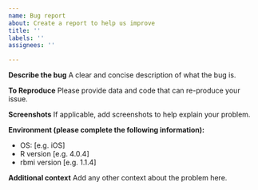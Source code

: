 ```yaml
---
name: Bug report
about: Create a report to help us improve
title: ''
labels: ''
assignees: ''

---
```


**Describe the bug**
A clear and concise description of what the bug is.

**To Reproduce**
Please provide data and code that can re-produce your issue.

**Screenshots**
If applicable, add screenshots to help explain your problem.

**Environment (please complete the following information):**
 - OS: [e.g. iOS]
 - R version [e.g. 4.0.4]
 - rbmi version [e.g. 1.1.4]

**Additional context**
Add any other context about the problem here.

